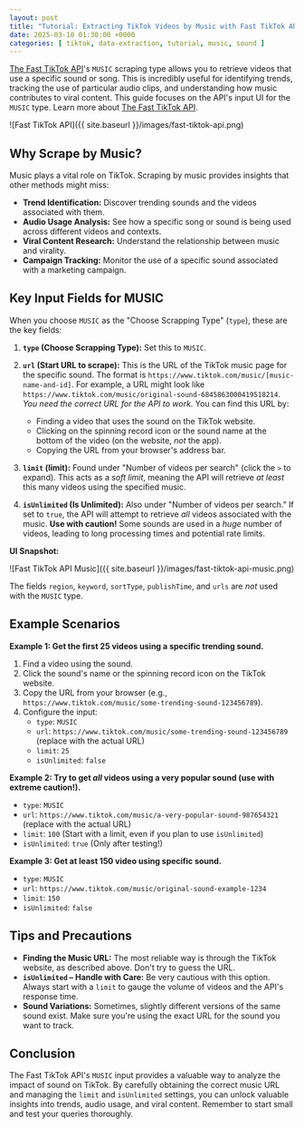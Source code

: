 ```yaml
---
layout: post
title: "Tutorial: Extracting TikTok Videos by Music with Fast TikTok API"
date: 2025-03-10 01:30:00 +0000
categories: [ tiktok, data-extraction, tutorial, music, sound ]
---
```


[The Fast TikTok API](https://apify.com/novi/fast-tiktok-api)'s `MUSIC` scraping type allows you to retrieve videos that use a specific sound or song. This is
incredibly useful for identifying trends, tracking the use of particular audio clips, and understanding how music
contributes to viral content. This guide focuses on the API's input UI for the `MUSIC` type. Learn more about [The Fast TikTok API](https://apify.com/novi/fast-tiktok-api).

![Fast TikTok API]({{ site.baseurl }}/images/fast-tiktok-api.png)

## Why Scrape by Music?

Music plays a vital role on TikTok. Scraping by music provides insights that other methods might miss:

* **Trend Identification:**  Discover trending sounds and the videos associated with them.
* **Audio Usage Analysis:**  See how a specific song or sound is being used across different videos and contexts.
* **Viral Content Research:**  Understand the relationship between music and virality.
* **Campaign Tracking:**  Monitor the use of a specific sound associated with a marketing campaign.

## Key Input Fields for MUSIC

When you choose `MUSIC` as the "Choose Scrapping Type" (`type`), these are the key fields:

1. **`type` (Choose Scrapping Type):**  Set this to `MUSIC`.

2. **`url` (Start URL to scrape):**  This is the URL of the TikTok music page for the specific sound. The format
   is `https://www.tiktok.com/music/[music-name-and-id]`. For example, a URL might look
   like `https://www.tiktok.com/music/original-sound-6845863000419518214`. *You need the correct URL for the API to
   work.*  You can find this URL by:
    * Finding a video that uses the sound on the TikTok website.
    * Clicking on the spinning record icon or the sound name at the bottom of the video (on the website, *not* the app).
    * Copying the URL from your browser's address bar.

3. **`limit` (limit):**  Found under "Number of videos per search" (click the `>` to expand). This acts as a *soft
   limit*, meaning the API will retrieve *at least* this many videos using the specified music.

4. **`isUnlimited` (Is Unlimited):** Also under "Number of videos per search."  If set to `true`, the API will attempt
   to retrieve *all* videos associated with the music.  **Use with caution!** Some sounds are used in a *huge* number of
   videos, leading to long processing times and potential rate limits.

**UI Snapshot:**

![Fast TikTok API Music]({{ site.baseurl }}/images/fast-tiktok-api-music.png)

The fields `region`, `keyword`, `sortType`, `publishTime`, and `urls` are *not* used with the `MUSIC` type.

## Example Scenarios

**Example 1: Get the first 25 videos using a specific trending sound.**

1. Find a video using the sound.
2. Click the sound's name or the spinning record icon on the TikTok website.
3. Copy the URL from your browser (e.g., `https://www.tiktok.com/music/some-trending-sound-123456789`).
4. Configure the input:
    * `type`: `MUSIC`
    * `url`: `https://www.tiktok.com/music/some-trending-sound-123456789` (replace with the actual URL)
    * `limit`: `25`
    * `isUnlimited`: `false`

**Example 2:  Try to get *all* videos using a very popular sound (use with extreme caution!).**

* `type`: `MUSIC`
* `url`: `https://www.tiktok.com/music/a-very-popular-sound-987654321` (replace with the actual URL)
* `limit`: `100` (Start with a limit, even if you plan to use `isUnlimited`)
* `isUnlimited`: `true` (Only after testing!)

**Example 3: Get at least 150 video using specific sound.**

* `type`: `MUSIC`
* `url`: `https://www.tiktok.com/music/original-sound-example-1234`
* `limit`: `150`
* `isUnlimited`: `false`

## Tips and Precautions

* **Finding the Music URL:**  The most reliable way is through the TikTok website, as described above. Don't try to
  guess the URL.
* **`isUnlimited` – Handle with Care:**  Be very cautious with this option. Always start with a `limit` to gauge the
  volume of videos and the API's response time.
* **Sound Variations:** Sometimes, slightly different versions of the same sound exist. Make sure you're using the exact
  URL for the sound you want to track.

## Conclusion

The Fast TikTok API's `MUSIC` input provides a valuable way to analyze the impact of sound on TikTok. By carefully
obtaining the correct music URL and managing the `limit` and `isUnlimited` settings, you can unlock valuable insights
into trends, audio usage, and viral content. Remember to start small and test your queries thoroughly.
